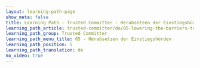 ```yaml
---
layout: learning-path-page
show_meta: false
title: Learning Path - Trusted Committer - Herabsetzen der Einstiegshürden
learning_path_article: trusted-committer/de/05-lowering-the-barriers-to-entry.asciidoc
learning_path_group: Trusted Committer
learning_path_menu_title: 05 - Herabsetzen der Einstiegshürden
learning_path_position: 5
learning_path_translation: de
no_video: true
---
```


<!--- This file autogenerated from https://github.com/InnerSourceCommons/InnerSourceLearningPath/blob/master/scripts/generate_learning_path_markdown.js -->
